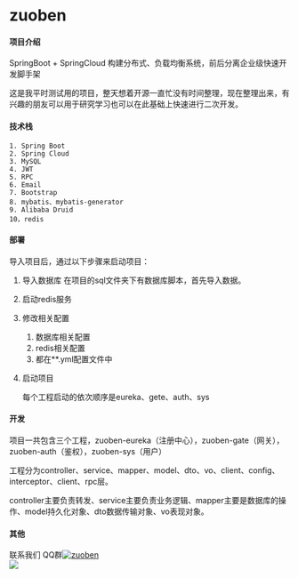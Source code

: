 # zuoben 

#### 项目介绍
SpringBoot + SpringCloud 构建分布式、负载均衡系统，前后分离企业级快速开发脚手架

这是我平时测试用的项目，整天想着开源一直忙没有时间整理，现在整理出来，有兴趣的朋友可以用于研究学习也可以在此基础上快速进行二次开发。

#### 技术栈
    1. Spring Boot
    2. Spring Cloud
    3. MySQL
    4. JWT
    5. RPC
    6. Email
    7. Bootstrap
    8. mybatis、mybatis-generator
    9. Alibaba Druid
    10，redis
    
#### 部署
导入项目后，通过以下步骤来启动项目：
1. 导入数据库
    在项目的sql文件夹下有数据库脚本，首先导入数据。
2. 启动redis服务
3. 修改相关配置
    1. 数据库相关配置
    2. redis相关配置
    3. 都在**.yml配置文件中
    
4. 启动项目

    每个工程启动的依次顺序是eureka、gete、auth、sys

#### 开发
项目一共包含三个工程，zuoben-eureka（注册中心），zuoben-gate（网关），zuoben-auth（鉴权），zuoben-sys（用户）

工程分为controller、service、mapper、model、dto、vo、client、config、interceptor、client、rpc层。 

controller主要负责转发、service主要负责业务逻辑、mapper主要是数据库的操作、model持久化对象、dto数据传输对象、vo表现对象。


#### 其他
联系我们  QQ群[![zuoben](https://pub.idqqimg.com/wpa/images/group.png)](https://jq.qq.com/?_wv=1027&k=5mwcHLH)   
![](https://gitee.com/zuoben/zuoben-web/raw/master/img/zuoben.png)
